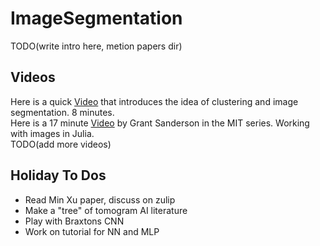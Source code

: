 # ImageSegmentation
TODO(write intro here, metion papers dir)

## Videos
Here is a quick [Video](https://www.youtube.com/watch?v=yR7k19YBqiw) that introduces the idea of clustering and image segmentation. 8 minutes.<br>
Here is a 17 minute [Video](https://www.youtube.com/watch?v=DGojI9xcCfg) by Grant Sanderson in the MIT series. Working with images in Julia.<br>
TODO(add more videos)

## Holiday To Dos
* Read Min Xu paper, discuss on zulip
* Make a "tree" of tomogram AI literature
* Play with Braxtons CNN
* Work on tutorial for NN and MLP


